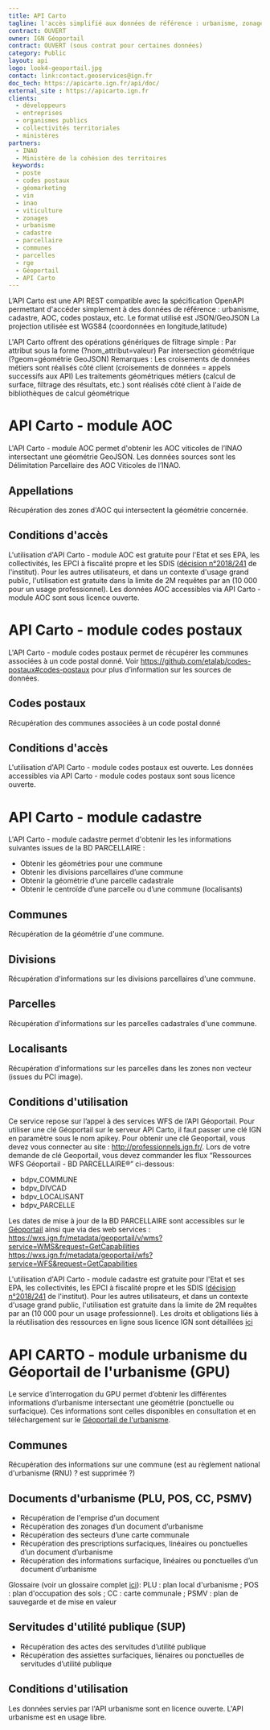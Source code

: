 ```yaml
---
title: API Carto 
tagline: l'accès simplifié aux données de référence : urbanisme, zonages AOC de l'INAO, codes postaux, identifiants de parcelles BD Parcellaire,...
contract: OUVERT 
owner: IGN Géoportail
contract: OUVERT (sous contrat pour certaines données)
category: Public
layout: api
logo: look4-geoportail.jpg
contact: link:contact.geoservices@ign.fr
doc_tech: https://apicarto.ign.fr/api/doc/
external_site : https://apicarto.ign.fr
clients:
  - développeurs
  - entreprises
  - organismes publics
  - collectivités territoriales
  - ministères
partners:
  - INAO
  - Ministère de la cohésion des territoires
 keywords:
  - poste
  - codes postaux
  - géomarketing
  - vin
  - inao
  - viticulture
  - zonages
  - urbanisme
  - cadastre
  - parcellaire
  - communes
  - parcelles
  - rge
  - Géoportail
  - API Carto
---
```

 
 

L’API Carto est une API REST compatible avec la spécification OpenAPI permettant d'accéder simplement à des données de référence : urbanisme, cadastre, AOC, codes postaux, etc.
Le format utilisé est JSON/GeoJSON
La projection utilisée est WGS84 (coordonnées en longitude,latitude)

L'API Carto offrent des opérations génériques de filtrage simple :
Par attribut sous la forme (?nom_attribut=valeur)
Par intersection géométrique (?geom=géométrie GeoJSON)
Remarques :
Les croisements de données métiers sont réalisés côté client (croisements de données = appels successifs aux API)
Les traitements géométriques métiers (calcul de surface, filtrage des résultats, etc.) sont réalisés côté client à l'aide de bibliothèques de calcul géométrique
 
 
 # API Carto - module AOC
 
 L'API Carto - module AOC permet d'obtenir les AOC viticoles de l’INAO intersectant une géométrie GeoJSON.
Les données sources sont les Délimitation Parcellaire des AOC Viticoles de l’INAO.

 ## Appellations
 Récupération des zones d'AOC qui intersectent la géométrie concernée.
 ## Conditions d'accès
 L'utilisation d'API Carto - module AOC est gratuite pour l'Etat et ses EPA, les collectivités, les EPCI à fiscalité propre et les SDIS ([décision n°2018/241](http://www.ign.fr/institut/sites/all/files/2018.241_tarification_geoservices_ign.pdf) de l'institut).
Pour les autres utilisateurs, et dans un contexte d'usage grand public, l'utilisation est gratuite dans la limite de 2M requêtes par an (10 000 pour un usage professionnel).
Les données AOC accessibles via API Carto - module AOC sont sous licence ouverte.

# API Carto - module codes postaux
 L'API Carto - module codes postaux permet de récupérer les communes associées à un code postal donné.
Voir https://github.com/etalab/codes-postaux#codes-postaux pour plus d’information sur les sources de données.

 ## Codes postaux
 Récupération des communes associées à un code postal donné
 ## Conditions d'accès
 L'utilisation d'API Carto - module codes postaux est ouverte.
 Les données accessibles via API Carto - module codes postaux sont sous licence ouverte.
 
 
# API Carto - module cadastre
 L'API Carto - module cadastre permet d'obtenir les les informations suivantes issues de la BD PARCELLAIRE :
 - Obtenir les géométries pour une commune
- Obtenir les divisions parcellaires d’une commune
- Obtenir la géométrie d’une parcelle cadastrale
- Obtenir le centroïde d’une parcelle ou d’une commune (localisants)
 ## Communes
 Récupération de la géométrie d'une commune.
 ## Divisions
 Récupération d'informations sur les divisions parcellaires d'une commune.
 ## Parcelles
 Récupération d'informations sur les parcelles cadastrales d'une commune.
 ## Localisants
 Récupération d'informations sur les parcelles dans les zones non vecteur (issues du PCI image).
 ## Conditions d'utilisation

 Ce service repose sur l’appel à des services WFS de l’API Géoportail. Pour utiliser une clé Géoportail sur le serveur API Carto, il faut passer une clé IGN en paramètre sous le nom apikey.
Pour obtenir une clé Geoportail, vous devez vous connecter au site : http://professionnels.ign.fr/. Lors de votre demande de clé Geoportail, vous devez commander les flux “Ressources WFS Géoportail - BD PARCELLAIRE®” ci-dessous:
- bdpv_COMMUNE
- bdpv_DIVCAD
- bdpv_LOCALISANT
- bdpv_PARCELLE

Les dates de mise à jour de la BD PARCELLAIRE sont accessibles sur le [Géoportail](https://www.geoportail.gouv.fr/carte?c=3.935401397390178,46.560407124677226&z=6&l0=ORTHOIMAGERY.ORTHOPHOTOS::GEOPORTAIL:OGC:WMTS(0.39;h)&l1=CADASTRALPARCELS.GRAPHE::GEOPORTAIL:OGC:WMS(1)&permalink=yes) ainsi que via des web services :
https://wxs.ign.fr/metadata/geoportail/v/wms?service=WMS&request=GetCapabilities
https://wxs.ign.fr/metadata/geoportail/wfs?service=WFS&request=GetCapabilities


L'utilisation d'API Carto - module cadastre est gratuite pour l'Etat et ses EPA, les collectivités, les EPCI à fiscalité propre et les SDIS ([décision n°2018/241](http://www.ign.fr/institut/sites/all/files/2018.241_tarification_geoservices_ign.pdf) de l'institut).
Pour les autres utilisateurs, et dans un contexte d'usage grand public, l'utilisation est gratuite dans la limite de 2M requêtes par an (10 000 pour un usage professionnel).
Les droits et obligations liés à la réutilisation des ressources en ligne sous licence IGN sont détaillées [ici]( http://professionnels.ign.fr/doc/CGU-ressourcesgeoportail.pdf)

# API CARTO - module urbanisme du Géoportail de l'urbanisme (GPU)
 Le service d’interrogation du GPU permet d’obtenir les différentes informations d’urbanisme intersectant une géométrie (ponctuelle ou surfacique).
 Ces informations sont celles disponibles en consultation et en téléchargement sur le [Géoportail de l'urbanisme](https://geoportail-urbanisme.gouv.fr).
## Communes
 Récupération des informations sur une commune (est au règlement national d'urbanisme (RNU) ? est supprimée ?)
 
## Documents d'urbanisme (PLU, POS, CC, PSMV)
- Récupération de l'emprise d'un document
- Récupération des zonages d’un document d’urbanisme
- Récupération des secteurs d’une carte communale
- Récupération des prescriptions surfaciques, linéaires ou ponctuelles d’un document d’urbanisme
- Récupération des informations surfacique, linéaires ou ponctuelles d’un document d’urbanisme

Glossaire (voir un glossaire complet [ici](https://www.geoportail-urbanisme.gouv.fr/glossaire/)):
PLU : plan local d'urbanisme ;
POS : plan d'occupation des sols ;
CC : carte communale ;
PSMV : plan de sauvegarde et de mise en valeur

## Servitudes d'utilité publique (SUP)
 - Récupération des actes des servitudes d’utilité publique
- Récupération des assiettes surfaciques, liénaires ou ponctuelles de servitudes d’utilité publique

## Conditions d'utilisation
Les données servies par l'API urbanisme sont en licence ouverte.
L'API urbanisme est en usage libre.

